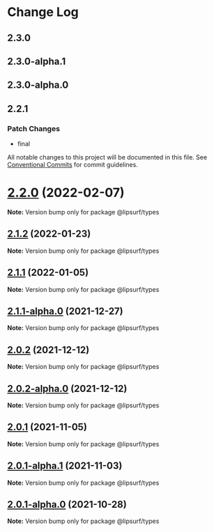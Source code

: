 # Change Log

## 2.3.0

## 2.3.0-alpha.1

## 2.3.0-alpha.0

## 2.2.1

### Patch Changes

- final

All notable changes to this project will be documented in this file.
See [Conventional Commits](https://conventionalcommits.org) for commit guidelines.

# [2.2.0](https://github.com/lipsurf/types/compare/@lipsurf/types@2.2.0-alpha.0...@lipsurf/types@2.2.0) (2022-02-07)

**Note:** Version bump only for package @lipsurf/types

## [2.1.2](https://github.com/lipsurf/types/compare/@lipsurf/types@2.1.2-alpha.0...@lipsurf/types@2.1.2) (2022-01-23)

**Note:** Version bump only for package @lipsurf/types

## [2.1.1](https://github.com/lipsurf/types/compare/@lipsurf/types@2.1.1-alpha.0...@lipsurf/types@2.1.1) (2022-01-05)

**Note:** Version bump only for package @lipsurf/types

## [2.1.1-alpha.0](https://github.com/lipsurf/types/compare/@lipsurf/types@2.0.2...@lipsurf/types@2.1.1-alpha.0) (2021-12-27)

**Note:** Version bump only for package @lipsurf/types

## [2.0.2](https://github.com/lipsurf/types/compare/@lipsurf/types@2.0.2-alpha.0...@lipsurf/types@2.0.2) (2021-12-12)

**Note:** Version bump only for package @lipsurf/types

## [2.0.2-alpha.0](https://github.com/lipsurf/types/compare/@lipsurf/types@2.0.1...@lipsurf/types@2.0.2-alpha.0) (2021-12-12)

**Note:** Version bump only for package @lipsurf/types

## [2.0.1](https://github.com/lipsurf/types/compare/@lipsurf/types@2.0.1-alpha.1...@lipsurf/types@2.0.1) (2021-11-05)

**Note:** Version bump only for package @lipsurf/types

## [2.0.1-alpha.1](https://github.com/lipsurf/types/compare/@lipsurf/types@2.0.1-alpha.0...@lipsurf/types@2.0.1-alpha.1) (2021-11-03)

**Note:** Version bump only for package @lipsurf/types

## [2.0.1-alpha.0](https://github.com/lipsurf/types/compare/@lipsurf/types@2.0.0...@lipsurf/types@2.0.1-alpha.0) (2021-10-28)

**Note:** Version bump only for package @lipsurf/types
